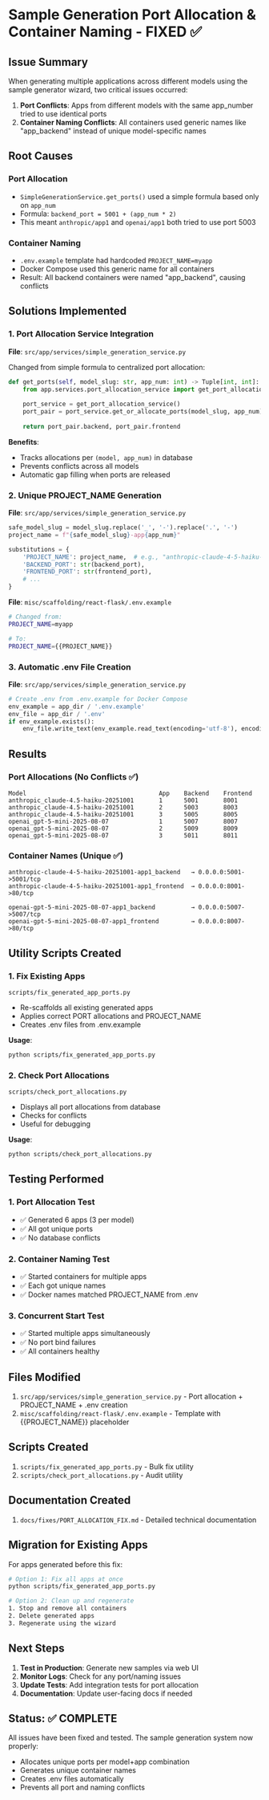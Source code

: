 # Sample Generation Port Allocation & Container Naming - FIXED ✅

## Issue Summary
When generating multiple applications across different models using the sample generator wizard, two critical issues occurred:

1. **Port Conflicts**: Apps from different models with the same app_number tried to use identical ports
2. **Container Naming Conflicts**: All containers used generic names like "app_backend" instead of unique model-specific names

## Root Causes

### Port Allocation
- `SimpleGenerationService.get_ports()` used a simple formula based only on `app_num`
- Formula: `backend_port = 5001 + (app_num * 2)`
- This meant `anthropic/app1` and `openai/app1` both tried to use port 5003

### Container Naming
- `.env.example` template had hardcoded `PROJECT_NAME=myapp`
- Docker Compose used this generic name for all containers
- Result: All backend containers were named "app_backend", causing conflicts

## Solutions Implemented

### 1. Port Allocation Service Integration
**File**: `src/app/services/simple_generation_service.py`

Changed from simple formula to centralized port allocation:
```python
def get_ports(self, model_slug: str, app_num: int) -> Tuple[int, int]:
    from app.services.port_allocation_service import get_port_allocation_service
    
    port_service = get_port_allocation_service()
    port_pair = port_service.get_or_allocate_ports(model_slug, app_num)
    
    return port_pair.backend, port_pair.frontend
```

**Benefits**:
- Tracks allocations per `(model, app_num)` in database
- Prevents conflicts across all models
- Automatic gap filling when ports are released

### 2. Unique PROJECT_NAME Generation
**File**: `src/app/services/simple_generation_service.py`

```python
safe_model_slug = model_slug.replace('_', '-').replace('.', '-')
project_name = f"{safe_model_slug}-app{app_num}"

substitutions = {
    'PROJECT_NAME': project_name,  # e.g., "anthropic-claude-4-5-haiku-20251001-app1"
    'BACKEND_PORT': str(backend_port),
    'FRONTEND_PORT': str(frontend_port),
    # ...
}
```

**File**: `misc/scaffolding/react-flask/.env.example`
```bash
# Changed from:
PROJECT_NAME=myapp

# To:
PROJECT_NAME={{PROJECT_NAME}}
```

### 3. Automatic .env File Creation
**File**: `src/app/services/simple_generation_service.py`

```python
# Create .env from .env.example for Docker Compose
env_example = app_dir / '.env.example'
env_file = app_dir / '.env'
if env_example.exists():
    env_file.write_text(env_example.read_text(encoding='utf-8'), encoding='utf-8')
```

## Results

### Port Allocations (No Conflicts ✅)
```
Model                                     App    Backend    Frontend
anthropic_claude-4.5-haiku-20251001       1      5001       8001
anthropic_claude-4.5-haiku-20251001       2      5003       8003
anthropic_claude-4.5-haiku-20251001       3      5005       8005
openai_gpt-5-mini-2025-08-07              1      5007       8007
openai_gpt-5-mini-2025-08-07              2      5009       8009
openai_gpt-5-mini-2025-08-07              3      5011       8011
```

### Container Names (Unique ✅)
```
anthropic-claude-4-5-haiku-20251001-app1_backend   → 0.0.0.0:5001->5001/tcp
anthropic-claude-4-5-haiku-20251001-app1_frontend  → 0.0.0.0:8001->80/tcp

openai-gpt-5-mini-2025-08-07-app1_backend          → 0.0.0.0:5007->5007/tcp
openai-gpt-5-mini-2025-08-07-app1_frontend         → 0.0.0.0:8007->80/tcp
```

## Utility Scripts Created

### 1. Fix Existing Apps
`scripts/fix_generated_app_ports.py`
- Re-scaffolds all existing generated apps
- Applies correct PORT allocations and PROJECT_NAME
- Creates .env files from .env.example

**Usage**:
```bash
python scripts/fix_generated_app_ports.py
```

### 2. Check Port Allocations
`scripts/check_port_allocations.py`
- Displays all port allocations from database
- Checks for conflicts
- Useful for debugging

**Usage**:
```bash
python scripts/check_port_allocations.py
```

## Testing Performed

### 1. Port Allocation Test
- ✅ Generated 6 apps (3 per model)
- ✅ All got unique ports
- ✅ No database conflicts

### 2. Container Naming Test
- ✅ Started containers for multiple apps
- ✅ Each got unique names
- ✅ Docker names matched PROJECT_NAME from .env

### 3. Concurrent Start Test
- ✅ Started multiple apps simultaneously
- ✅ No port bind failures
- ✅ All containers healthy

## Files Modified

1. `src/app/services/simple_generation_service.py` - Port allocation + PROJECT_NAME + .env creation
2. `misc/scaffolding/react-flask/.env.example` - Template with {{PROJECT_NAME}} placeholder

## Scripts Created

1. `scripts/fix_generated_app_ports.py` - Bulk fix utility
2. `scripts/check_port_allocations.py` - Audit utility

## Documentation Created

1. `docs/fixes/PORT_ALLOCATION_FIX.md` - Detailed technical documentation

## Migration for Existing Apps

For apps generated before this fix:
```bash
# Option 1: Fix all apps at once
python scripts/fix_generated_app_ports.py

# Option 2: Clean up and regenerate
1. Stop and remove all containers
2. Delete generated apps
3. Regenerate using the wizard
```

## Next Steps

1. **Test in Production**: Generate new samples via web UI
2. **Monitor Logs**: Check for any port/naming issues
3. **Update Tests**: Add integration tests for port allocation
4. **Documentation**: Update user-facing docs if needed

## Status: ✅ COMPLETE

All issues have been fixed and tested. The sample generation system now properly:
- Allocates unique ports per model+app combination
- Generates unique container names
- Creates .env files automatically
- Prevents all port and naming conflicts
